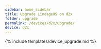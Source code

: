 ```yaml
---
sidebar: home_sidebar
title: Upgrade LineageOS on d2x
folder: upgrade
permalink: /devices/d2x/upgrade/
device: d2x
---
```

{% include templates/device_upgrade.md %}
